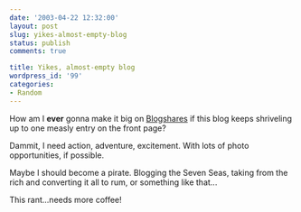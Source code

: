 ```yaml
---
date: '2003-04-22 12:32:00'
layout: post
slug: yikes-almost-empty-blog
status: publish
comments: true

title: Yikes, almost-empty blog
wordpress_id: '99'
categories:
- Random
---
```


How am I **ever** gonna make it big on [Blogshares](http://www.blogshares.com) if this blog keeps shriveling up to one measly entry on the front page?

Dammit, I need action, adventure, excitement. With lots of photo opportunities, if possible.

Maybe I should become a pirate. Blogging the Seven Seas, taking from the rich and converting it all to rum, or something like that...

This rant...needs more coffee!
